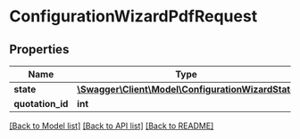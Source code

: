 # ConfigurationWizardPdfRequest

## Properties
Name | Type | Description | Notes
------------ | ------------- | ------------- | -------------
**state** | [**\Swagger\Client\Model\ConfigurationWizardState**](ConfigurationWizardState.md) |  | [optional] 
**quotation_id** | **int** |  | [optional] 

[[Back to Model list]](../README.md#documentation-for-models) [[Back to API list]](../README.md#documentation-for-api-endpoints) [[Back to README]](../README.md)


